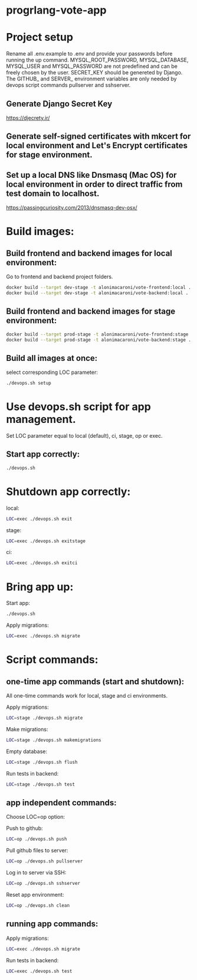 # progrlang-vote-app

# Project setup

Rename all .env.example to .env and provide your passwords before running the up command. MYSQL_ROOT_PASSWORD, MYSQL_DATABASE, MYSQL_USER and MYSQL_PASSWORD are not predefined and can be freely chosen by the user. SECRET_KEY should be genereted by Django. The GITHUB_ and SERVER_ environment variables are only needed by devops script commands pullserver and sshserver.

## Generate Django Secret Key

https://djecrety.ir/

## Generate self-signed certificates with mkcert for local environment and Let's Encrypt certificates for stage environment.

## Set up a local DNS like Dnsmasq (Mac OS) for local environment in order to direct traffic from test domain to localhost.

https://passingcuriosity.com/2013/dnsmasq-dev-osx/

# Build images:

## Build frontend and backend images for local environment:
Go to frontend and backend project folders.

```bash
docker build --target dev-stage -t alonimacaroni/vote-frontend:local .
docker build --target dev-stage -t alonimacaroni/vote-backend:local .
```

## Build frontend and backend images for stage environment:

```bash
docker build --target prod-stage -t alonimacaroni/vote-frontend:stage .
docker build --target prod-stage -t alonimacaroni/vote-backend:stage .
```

## Build all images at once:

select corresponding LOC parameter:

```bash
./devops.sh setup
```

# Use devops.sh script for app management.
Set LOC parameter equal to local (default), ci, stage, op or exec.

## Start app correctly:

```bash
./devops.sh
```

# Shutdown app correctly:
local: 
```bash
LOC=exec ./devops.sh exit
```
stage: 
```bash
LOC=exec ./devops.sh exitstage
```
ci: 
```bash
LOC=exec ./devops.sh exitci
```
# Bring app up:

Start app:

```bash
./devops.sh
```

Apply migrations:

```bash
LOC=exec ./devops.sh migrate
```

# Script commands:

## one-time app commands (start and shutdown):

All one-time commands work for local, stage and ci environments.

Apply migrations:

```bash
LOC=stage ./devops.sh migrate
```

Make migrations:

```bash
LOC=stage ./devops.sh makemigrations
```

Empty database:

```bash
LOC=stage ./devops.sh flush
```

Run tests in backend:

```bash
LOC=stage ./devops.sh test
```

## app independent commands:

Choose LOC=op option:

Push to github:

```bash
LOC=op ./devops.sh push
```

Pull github files to server:

```bash
LOC=op ./devops.sh pullserver
```

Log in to server via SSH:

```bash
LOC=op ./devops.sh sshserver
```

Reset app environment:

```bash
LOC=op ./devops.sh clean
```

## running app commands:

Apply migrations:

```bash
LOC=exec ./devops.sh migrate
```

Run tests in backend:

```bash
LOC=exec ./devops.sh test
```